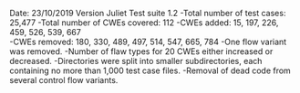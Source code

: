 Date: 23/10/2019
Version Juliet Test suite 1.2
-Total number of test cases: 25,477
-Total number of CWEs covered: 112 
-CWEs added: 15, 197, 226, 459, 526, 539, 667  
-CWEs removed: 180, 330, 489, 497, 514, 547, 665, 784
-One flow variant was removed.
-Number of flaw types for 20 CWEs either increased or decreased.
-Directories were split into smaller subdirectories, each 
	containing no more than 1,000 test case files.
-Removal of dead code from several control flow variants.


